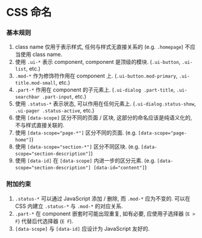 # CSS 命名

### 基本规则

1. class name 仅用于表示样式, 任何与样式无直接关系的 (e.g. `.homepage`) 不应当使用 class name.
2. 使用 `.ui-*` 表示 component, component 是顶级的模块. (`.ui-button`, `.ui-list`, etc.)
3. `.mod-*` 作为修饰符作用在 component 上. (`.ui-button.mod-primary`, `.ui-title.mod-small`, etc.)
4. `.part-*` 作用在 component 的子元素上. (`.ui-dialog .part-title`, `.ui-searchbar .part-input`, etc.)
5. 使用 `.status-*` 表示状态, 可以作用在任何元素上. (`.ui-dialog.status-show`, `.ui-pager .status-active`, etc.)
6. 使用 `[data-scope]` 区分不同的页面 / 区块, 这部分的命名应该是纯语义化的, 不与样式直接关联的.
  1. 使用 `[data-scope="page-*"]` 区分不同的页面. (e.g. `[data-scope="page-home"]`)
  2. 使用 `[data-scope="section-*"]` 区分不同区块. (e.g. `[data-scope="section-description"]`)
7. 使用 `[data-id]` 在 `[data-scope]` 内进一步的区分元素. (e.g. `[data-scope="section-description"] [data-id="content"]`)

### 附加约束

1. `.status-*` 可以通过 JavaScript 添加 / 删除, 而 `.mod-*` 应为不变的. 可以在 CSS 内建立 `.status-*` 与 `.mod-*` 的对应关系.
2. `.part-*` 在 component 嵌套时可能出现重复, 如有必要, 应使用子选择器 (`E > F`) 代替后代选择器 (`E F`).
3. `[data-scope]` 与 `[data-id]` 应设计为 JavaScript 友好的.
